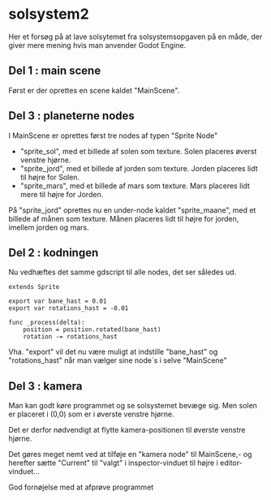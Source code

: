 # solsystem2
 
Her et forsøg på at lave solsytemet fra solsystemsopgaven på en måde, der giver mere mening hvis man anvender Godot Engine.  

## Del 1 : main scene
Først er der oprettes en scene kaldet "MainScene".

## Del 3 : planeterne nodes
I MainScene er oprettes først tre nodes af typen "Sprite Node"
- "sprite_sol", med et billede af solen som texture. Solen placeres øverst venstre hjørne.
- "sprite_jord", med et billede af jorden som texture. Jorden placeres lidt til højre for Solen.
- "sprite_mars", med et billede af mars som texture. Mars placeres lidt mere til højre for Jorden.

På "sprite_jord" oprettes nu en under-node kaldet "sprite_maane", med et billede af månen som texture. Månen placeres lidt til højre for jorden, imellem jorden og mars.

## Del 2 : kodningen
Nu vedhæftes det samme gdscript til alle nodes, det ser således ud.

```
extends Sprite

export var bane_hast = 0.01
export var rotations_hast = -0.01

func _process(delta):
	position = position.rotated(bane_hast)
	rotation -= rotations_hast
```

Vha. "export" vil det nu være muligt at indstille "bane_hast" og "rotations_hast" når man vælger sine node´s i selve "MainScene"

## Del 3 : kamera
Man kan godt køre programmet og se solsystemet bevæge sig. Men solen er placeret i (0,0) som er i øverste venstre hjørne.

Det er derfor nødvendigt at flytte kamera-positionen til øverste venstre hjørne.

Det gøres meget nemt ved at tilføje en "kamera node" til MainScene,- og herefter sætte "Current" til "valgt" i inspector-vinduet til højre i editor-vinduet...


God fornøjelse med at afprøve programmet
